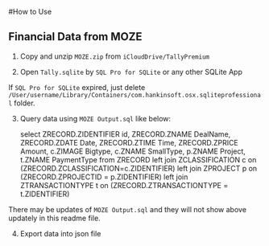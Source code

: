 
#How to Use

## Financial Data from MOZE

1. Copy and unzip `MOZE.zip` from `iCloudDrive/TallyPremium`

2. Open `Tally.sqlite` by `SQL Pro for SQLite` or any other SQLite App

If `SQL Pro for SQLite` expired, just delete `/User/username/Library/Containers/com.hankinsoft.osx.sqliteprofessional` folder. 

3. Query data using `MOZE Output.sql` like below:

    select ZRECORD.ZIDENTIFIER id, ZRECORD.ZNAME DealName, ZRECORD.ZDATE Date, ZRECORD.ZTIME Time, ZRECORD.ZPRICE Amount, c.ZIMAGE Bigtype, c.ZNAME SmallType, p.ZNAME Project, t.ZNAME PaymentType
    from ZRECORD
    left join ZCLASSIFICATION c on (ZRECORD.ZCLASSIFICATION=c.ZIDENTIFIER)
    left join ZPROJECT p on (ZRECORD.ZPROJECTID = p.ZIDENTIFIER)
    left join ZTRANSACTIONTYPE t on (ZRECORD.ZTRANSACTIONTYPE = t.ZIDENTIFIER)

There may be updates of `MOZE Output.sql` and they will not show above updately in this readme file.

4. Export data into json file

